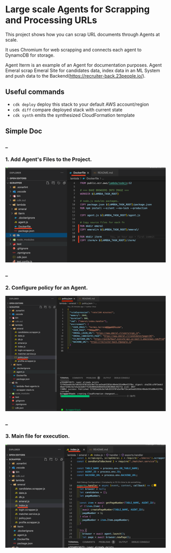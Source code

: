 # Large scale Agents for Scrapping and Processing URLs

This project shows how you can scrap URL documents through Agents at scale.

It uses Chromium for web scrapping and connects each agent to DynamoDB for storage.

Agent Iterm is an example of an Agent for documentation purposes.
Agent Emeral scrap Emeral Site for candidates data, index data in an ML System and push data to the Backend(https://recruiter-back.23people.io/).

## Useful commands

- `cdk deploy` deploy this stack to your default AWS account/region
- `cdk diff` compare deployed stack with current state
- `cdk synth` emits the synthesized CloudFormation template

## Simple Doc

### \_

### 1. Add Agent's Files to the Project.

![picture](https://github.com/hlherrera/agents-fleet/blob/main/doc/project.png)

### \_

### 2. Configure policy for an Agent.

![picture](https://github.com/hlherrera/agents-fleet/blob/main/doc/config.png)

### \_

### 3. Main file for execution.

![picture](https://github.com/hlherrera/agents-fleet/blob/main/doc/main.png)
